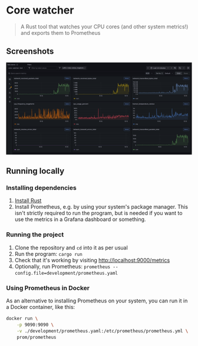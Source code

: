 # Core watcher

> A Rust tool that watches your CPU cores (and other system metrics!) and exports them to Prometheus

## Screenshots

![An overview of the metrics, rendered in Grafana](assets/overview_metrics.png)

## Running locally

### Installing dependencies

1. [Install Rust](https://www.rust-lang.org/tools/install)
2. Install Prometheus, e.g. by using your system's package manager. This isn't strictly required to run the program, but is needed if you want to use the metrics in a Grafana dashboard or something.

### Running the project

1. Clone the repository and `cd` into it as per usual
2. Run the program: `cargo run`
3. Check that it's working by visiting <http://localhost:9000/metrics>
4. Optionally, run Prometheus: `prometheus --config.file=development/prometheus.yaml`

### Using Prometheus in Docker

As an alternative to installing Prometheus on your system, you can run it in a Docker container, like this:

```bash
docker run \
    -p 9090:9090 \
    -v ./development/prometheus.yaml:/etc/prometheus/prometheus.yml \
    prom/prometheus
```
